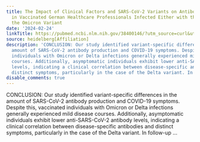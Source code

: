 ```yaml
---
title: The Impact of Clinical Factors and SARS-CoV-2 Variants on Antibody Production
  in Vaccinated German Healthcare Professionals Infected Either with the Delta or
  the Omicron Variant
date: '2024-02-24'
linkTitle: https://pubmed.ncbi.nlm.nih.gov/38400146/?utm_source=curl&utm_medium=rss&utm_campaign=pubmed-2&utm_content=1FakS-2QOkCT8HsMOQP1bCRQ4YzyumYOmxmF0moLsQ3dFB1E9V&fc=20220326224207&ff=20240225170529&v=2.18.0.post9+e462414
source: heidelberg[Affiliation]
description: 'CONCLUSION: Our study identified variant-specific differences in the
  amount of SARS-CoV-2 antibody production and COVID-19 symptoms. Despite this, vaccinated
  individuals with Omicron or Delta infections generally experienced mild disease
  courses. Additionally, asymptomatic individuals exhibit lower anti-SARS-CoV-2 antibody
  levels, indicating a clinical correlation between disease-specific antibodies and
  distinct symptoms, particularly in the case of the Delta variant. In follow-up ...'
disable_comments: true
---
```

CONCLUSION: Our study identified variant-specific differences in the amount of SARS-CoV-2 antibody production and COVID-19 symptoms. Despite this, vaccinated individuals with Omicron or Delta infections generally experienced mild disease courses. Additionally, asymptomatic individuals exhibit lower anti-SARS-CoV-2 antibody levels, indicating a clinical correlation between disease-specific antibodies and distinct symptoms, particularly in the case of the Delta variant. In follow-up ...